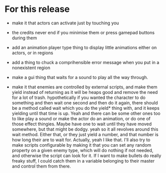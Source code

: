 For this release
===============
- make it that actors can activate just by touching you

- the credits never end if you minimise them or press gamepad buttons during
  them

- add an animation player type thing to display little animations either on
  actors, or in regions

- add a thing to chuck a comprihensible error message when you put in a
  nonexistent region

- make a gui thing that waits for a sound to play all the way through.

- make it that enemies are controlled by external scripts, and make them yield instead of
  returning as it will be heaps good and remove the need for a lot of trash. hypothetically
  if you wanted the character to do something and then wait one second and then do it again,
  there should be a method called wait which you do the yield* thing with, and it keeps
  yielding until that time is up. Yeah and there can be some other ones too to like play a
  sound or make the actor do an animation, or do one of those effect thingies. Maybe have
  one to wait until they have moved somewhere, but that might be dodgy.
  yeah so it all revolves around this wait method. Either that, or they just yield a
  number, and that number is how long their are to wait for. Actually, yeah I like that.
  I'll also try to make scripts configurable by making it that you can set any random
  property on a given enemy type, which will do nothing if not needed, and otherwise the
  script can look for it.
  If I want to make bullets do really freaky stuff, I could catch them in a variable
  belonging to their master and control them from there.
